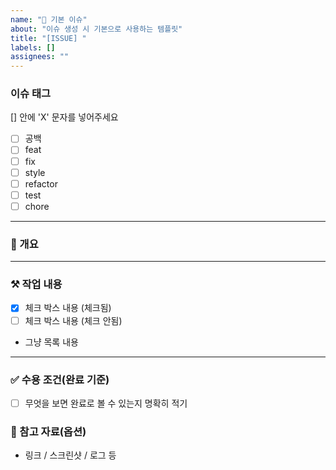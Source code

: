```yaml
---
name: "📝 기본 이슈"
about: "이슈 생성 시 기본으로 사용하는 템플릿"
title: "[ISSUE] "
labels: []
assignees: ""
---
```


### 이슈 태그
[] 안에 'X' 문자를 넣어주세요

- [ ] 공백
- [ ] feat
- [ ] fix
- [ ] style
- [ ] refactor
- [ ] test
- [ ] chore

---

### 📖 개요
<!-- 이슈의 목적과 배경을 간단히 적어주세요. -->

---

### ⚒️ 작업 내용
- [X] 체크 박스 내용 (체크됨)
- [ ] 체크 박스 내용 (체크 안됨)
- 그냥 목록 내용

---

### ✅ 수용 조건(완료 기준)
- [ ] 무엇을 보면 완료로 볼 수 있는지 명확히 적기

### 🧩 참고 자료(옵션)
- 링크 / 스크린샷 / 로그 등
